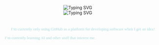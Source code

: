 <link href='https://fonts.googleapis.com/css?family=Fira%20Code' rel='stylesheet'>

<!-- Title -->
<div align="center">
    <img src="https://readme-typing-svg.demolab.com?font=Fira+Code&weight=700&duration=2500&pause=1000&color=E63946&center=true&vCenter=true&repeat=false&width=435&lines=Mathias+K.+E.+S%C3%B8rensen" alt="Typing SVG" />
    <br/>
    <img src="https://readme-typing-svg.demolab.com?font=Fira+Code&weight=300&pause=1000&color=F1FAEE&center=true&vCenter=true&width=435&lines=AI+enthusiast;C%2B%2B+and+Python enjoyer" alt="Typing SVG" />
</div>

<!-- Social badges -->

<div align="center"style="margin-bottom: 20px">
    <img src="https://assets-global.website-files.com/6257adef93867e50d84d30e2/636e0a69f118df70ad7828d4_icon_clyde_blurple_RGB.svg" width="14">
    <p style="display: inline; font-size: 13px; color: #fff; font-family: 'Fira Code'; font-weight: 200; margin-bottom: 5px">MathiasKES#3563</p>
</div>

<!-- Intro -->
<div align="left">
    <p style="font-size: 13px; color: #A8DADC; font-family: 'Fira Code'; margin-bottom: 5px">
        👨🏽‍💻 I’m currently only using GitHub as a platform for developing software when I get an idea!
    </p>
    <p style="font-size: 13px; color: #A8DADC; font-family: 'Fira Code'; margin-bottom: 5px">
        🌱 I’m currently learning AI and other stuff that interest me.
    </p>
</div>